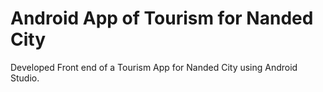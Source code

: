 # Android App of Tourism for Nanded City
 Developed Front end of a Tourism App for Nanded City using Android Studio.
